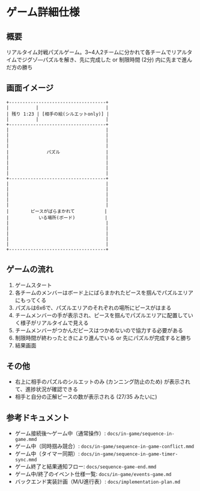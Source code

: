 # ゲーム詳細仕様
## 概要
リアルタイム対戦パズルゲーム。3~4人2チームに分かれて各チームでリアルタイムでジグゾ―パズルを解き、先に完成した or 制限時間 (2分) 内に先まで進んだ方の勝ち

## 画面イメージ
```
+------------------------------------+
|          |                         |
| 残り 1:23 | [相手の絵(シルエットonly)] |
|          |                         |
+------------------------------------+
|                                    |
|                                    |
|                                    |
|                                    |
|              パズル                 |
|                                    |
|                                    |
|                                    |
|                                    |
+------------------------------------+
|                                    |
|                                    |
|                                    |
|                                    |
|                                    |
|        ピースがばらまかれて           |
|           いる場所(ボード)           |
|                                    |
|                                    |
|                                    |
|                                    |
|                                    |
+------------------------------------+
```

## ゲームの流れ
1. ゲームスタート
2. 各チームのメンバーはボード上にばらまかれたピースを掴んでパズルエリアにもってくる
3. パズルは6x6で、パズルエリアのそれぞれの場所にピースがはまる
4. チームメンバーの手が表示され、ピースを掴んでパズルエリアに配置していく様子がリアルタイムで見える
5. チームメンバーがつかんだピースはつかめないので協力する必要がある
6. 制限時間が終わったときにより進んでいる or 先にパズルが完成すると勝ち
7. 結果画面

## その他
- 右上に相手のパズルのシルエットのみ (カンニング防止のため) が表示されて、進捗状況が確認できる
- 相手と自分の正解ピースの数が表示される (27/35 みたいに)

## 参考ドキュメント
- ゲーム接続後〜ゲーム中（通常操作）: `docs/in-game/sequence-in-game.mmd`
- ゲーム中（同時掴み競合）: `docs/in-game/sequence-in-game-conflict.mmd`
- ゲーム中（タイマー同期）: `docs/in-game/sequence-in-game-timer-sync.mmd`
- ゲーム終了と結果通知フロー: `docs/sequence-game-end.mmd`
- ゲーム中/終了のイベント仕様一覧: `docs/in-game/events-game.md`
- バックエンド実装計画（M/U進行表）: `docs/implementation-plan.md`
